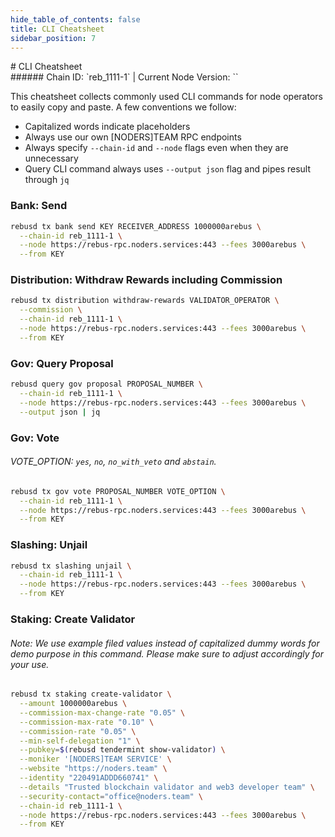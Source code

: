 ```yaml
---
hide_table_of_contents: false
title: CLI Cheatsheet
sidebar_position: 7
---
```


<div class="h1-with-icon icon-rebus">
# CLI Cheatsheet
</div>
###### Chain ID: `reb_1111-1` | Current Node Version: ``

This cheatsheet collects commonly used CLI commands for node operators to easily copy and paste. A few conventions we follow:

- Capitalized words indicate placeholders
- Always use our own [NODERS]TEAM RPC endpoints
- Always specify `--chain-id` and `--node` flags even when they are unnecessary
- Query CLI command always uses `--output json` flag and pipes result through `jq`

### Bank: Send
```bash
rebusd tx bank send KEY RECEIVER_ADDRESS 1000000arebus \
  --chain-id reb_1111-1 \
  --node https://rebus-rpc.noders.services:443 --fees 3000arebus \
  --from KEY
```

### Distribution: Withdraw Rewards including Commission
```bash
rebusd tx distribution withdraw-rewards VALIDATOR_OPERATOR \
  --commission \
  --chain-id reb_1111-1 \
  --node https://rebus-rpc.noders.services:443 --fees 3000arebus \
  --from KEY
```

### Gov: Query Proposal
```bash
rebusd query gov proposal PROPOSAL_NUMBER \
  --chain-id reb_1111-1 \
  --node https://rebus-rpc.noders.services:443 --fees 3000arebus \
  --output json | jq
```

### Gov: Vote
###### VOTE_OPTION: `yes`, `no`, `no_with_veto` and `abstain`.
```bash
rebusd tx gov vote PROPOSAL_NUMBER VOTE_OPTION \
  --chain-id reb_1111-1 \
  --node https://rebus-rpc.noders.services:443 --fees 3000arebus \
  --from KEY
```

### Slashing: Unjail
```bash
rebusd tx slashing unjail \
  --chain-id reb_1111-1 \
  --node https://rebus-rpc.noders.services:443 --fees 3000arebus \
  --from KEY
```

### Staking: Create Validator
###### Note: We use example filed values instead of capitalized dummy words for demo purpose in this command. Please make sure to adjust accordingly for your use.
```bash
rebusd tx staking create-validator \
  --amount 1000000arebus \
  --commission-max-change-rate "0.05" \
  --commission-max-rate "0.10" \
  --commission-rate "0.05" \
  --min-self-delegation "1" \
  --pubkey=$(rebusd tendermint show-validator) \
  --moniker '[NODERS]TEAM SERVICE' \
  --website "https://noders.team" \
  --identity "220491ADDD660741" \
  --details "Trusted blockchain validator and web3 developer team" \
  --security-contact="office@noders.team" \
  --chain-id reb_1111-1 \
  --node https://rebus-rpc.noders.services:443 --fees 3000arebus \
  --from KEY
```
